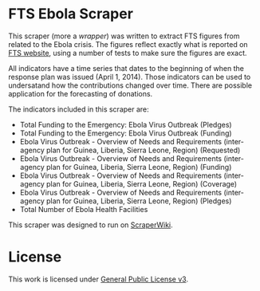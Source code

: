 # FTS Ebola Scraper
This scraper (more a *wrapper*) was written to extract FTS figures from related to the Ebola crisis. The figures reflect exactly what is reported on [FTS website](http://fts.unocha.org/pageloader.aspx?page=emerg-emergencyDetails&emergID=16506), using a number of tests to make sure the figures are exact.

All indicators have a time series that dates to the beginning of when the response plan was issued (April 1, 2014). Those indicators can be used to undersatand how the contributions changed over time. There are possible application for the forecasting of donations.

The indicators included in this scraper are:

- Total Funding to the Emergency: Ebola Virus Outbreak (Pledges)
- Total Funding to the Emergency: Ebola Virus Outbreak (Funding)
- Ebola Virus Outbreak - Overview of Needs and Requirements (inter-agency plan for Guinea, Liberia, Sierra Leone, Region) (Requested)
- Ebola Virus Outbreak - Overview of Needs and Requirements (inter-agency plan for Guinea, Liberia, Sierra Leone, Region) (Funding)
- Ebola Virus Outbreak - Overview of Needs and Requirements (inter-agency plan for Guinea, Liberia, Sierra Leone, Region) (Coverage)
- Ebola Virus Outbreak - Overview of Needs and Requirements (inter-agency plan for Guinea, Liberia, Sierra Leone, Region) (Pledges)
- Total Number of Ebola Health Facilities

This scraper was designed to run on [ScraperWiki](https://scraperwiki.com/i).

# License

This work is licensed under [General Public License v3](https://www.gnu.org/copyleft/gpl.html).